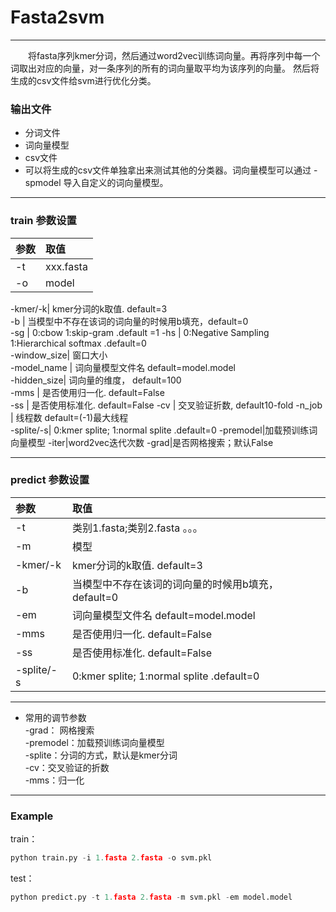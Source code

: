# Fasta2svm
***********************
&emsp;&emsp;将fasta序列kmer分词，然后通过word2vec训练词向量。再将序列中每一个词取出对应的向量，对一条序列的所有的词向量取平均为该序列的向量。 
然后将生成的csv文件给svm进行优化分类。
### 输出文件
* 分词文件
* 词向量模型
* csv文件
* 可以将生成的csv文件单独拿出来测试其他的分类器。词向量模型可以通过 -spmodel 导入自定义的词向量模型。
*****************************
### train 参数设置

|参数|取值|
|:-|:-|  
|-t|xxx.fasta|    
|-o|model|   

-kmer/-k|       	 kmer分词的k取值. default=3  
-b     |           当模型中不存在该词的词向量的时候用b填充，default=0  
-sg     |     		0:cbow   1:skip-gram .default =1 
-hs      |     	0:Negative Sampling   1:Hierarchical softmax .default=0  
-window_size|   	窗口大小  
-model_name      |	词向量模型文件名  default=model.model  
-hidden_size|    	词向量的维度， default=100  
-mms   |		   是否使用归一化. default=False    
-ss     | 		 是否使用标准化. default=False 
-cv   |		交叉验证折数, default10-fold 
-n_job   |		线程数 default=(-1)最大线程  
-splite/-s| 0:kmer splite; 1:normal splite .default=0
-premodel|加载预训练词向量模型
-iter|word2vec迭代次数
-grad|是否网格搜索；默认False
*********************************
### predict 参数设置

|参数|取值|
|:-|:-|  
|-t|类别1.fasta;类别2.fasta 。。。|    
-m|      模型
-kmer/-k|       	 kmer分词的k取值. default=3  
-b     |           当模型中不存在该词的词向量的时候用b填充，default=0  
-em      |	词向量模型文件名  default=model.model  
-mms   |		   是否使用归一化. default=False    
-ss     | 		 是否使用标准化. default=False 
-splite/-s| 0:kmer splite; 1:normal splite .default=0

*********************************

* 常用的调节参数  
-grad： 网格搜索  
-premodel：加载预训练词向量模型  
-splite：分词的方式，默认是kmer分词  
-cv：交叉验证的折数  
-mms：归一化
*************************
### Example
train：
```py
python train.py -i 1.fasta 2.fasta -o svm.pkl
```
test：
```py
python predict.py -t 1.fasta 2.fasta -m svm.pkl -em model.model
```

